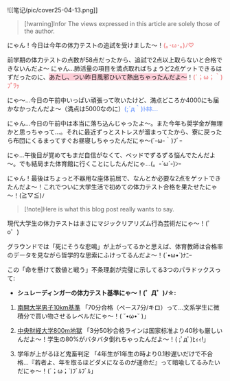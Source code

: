 ![[笔记/pic/cover25-04-13.png]]  

> [!warning]Infor
> The views expressed in this article are solely those of the author.

にゃん！今日は今年の体力テストの追試を受けました～！<span style="font-weight:bold; color:rgb(242, 145, 147)">(｡･ω･｡)ﾉ♡</span>

前学期の体力テストの点数が58点だったから、追試で2点以上取らないと合格できないんだよ～ にゃん…肺活量の項目を満点取ればちょうど2点ゲットできるはずだったのに、<span style="background:rgba(252, 163, 180, 0.55)">あたし、つい昨日風邪ひいて熱出ちゃったんだよ～</span>！<span style="font-weight:bold; color:rgb(242, 145, 147)">(´；ω；｀)ﾌﾞﾜｯ</span>

にゃ～…今日の午前中いっぱい頑張って吹いたけど、満点どころか4000にも届かなかったんだよ～（満点は5000なのに）<span style="font-weight:bold; color:rgb(133, 169, 255)">(;´д｀)ﾄﾎﾎ…</span>

にゃん…今日の午前中は本当に落ち込んじゃったよ～。また今年も奨学金が無理かと思っちゃって…。それに最近ずっとストレスが溜まってたから、寮に戻ったら布団にくるまってすぐお昼寝しちゃったんだにゃ～(´-ω-｀)ﾌﾞｰ

にゃ…午後目が覚めてもまだ自信がなくて、ベッドでずるずる悩んでたんだよ～。でも結局また体育館に行くことにしたんだにゃ…(。-`ω´-)ﾝｰ

にゃん！最後はちょっと不器用な座体前屈で、なんとか必要な2点をゲットできたんだよ～！これでついに大学生活で初めての体力テスト合格を果たせたにゃ～！(≧▽≦)ﾉ

> [!note]Here is what this blog post really wants to say.

現代大学生の体力テストはまさにマジックリアリズム行為芸術だにゃ～！(゜o゜)

グラウンドでは「死にそうな悲鳴」が上がってるかと思えば、体育教師は合格率のデータを見ながら哲学的な思索にふけってるんだよ～！(´•ω•`)ﾅﾆｰ

この「命を懸けて数値と戦う」不条理劇が完璧に示してる3つのパラドックスって:

- **シュレーディンガーの体力テスト基準にゃ～！(゜Д゜)ﾉ☆:**

1. [南開大学男子10km基準](https://www.zhihu.com/question/1890886375215199358/answer/1891454357553271217)
「70分合格（ペース7分/キロ）って…文系学生に微積分で買い物させるレベルだにゃ～！( ˘•ω•˘ )」

2. [中央財経大学800m地獄](https://www.zhihu.com/question/15321475739/answer/127620616387)
「3分50秒合格ラインは国家标准より40秒も厳しいんだよ～！学生の80%がバタバタ倒れちゃったんだよ～！( ;ﾟдﾟ)ﾋｨｨ!」

3. 学年が上がるほど鬼畜判定
「4年生が1年生の時より0.1秒遅いだけで不合格…『若者よ、年を取るほどダメになるのが運命だ』って暗喩してるみたいだにゃ～！(´；ω；`)ﾌﾞﾙﾌﾞﾙ」

